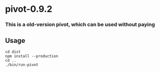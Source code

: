 # pivot-0.9.2
### This is a old-version pivot, which can be used without paying
## Usage
``` 
cd dist
npm install --production
cd ..
./bin/run-pivot
```
